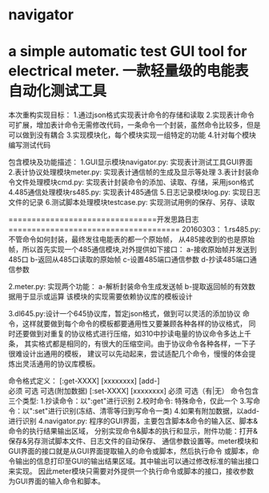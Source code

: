 # navigator
a simple automatic test GUI tool for electrical meter.
一款轻量级的电能表自动化测试工具
================================================================================

本次重构实现目标：
1.通过json格式实现表计命令的存储和读取
2.实现表计命令可扩展，增加表计命令无需修改代码，一条命令一个封装，虽然命令比较多，但是
可以做到没有耦合
3.实现模块化，每个模块实现一组特定的功能
4.针对每个模块编写测试代码

包含模块及功能描述：
1.GUI显示模块navigator.py: 实现表计测试工具GUI界面
2.表计协议处理模块meter.py: 实现表计通信帧的生成及显示等处理
3.表计封装命令文件处理模块cmd.py: 实现表计封装命令的添加、读取、存储，采用json格式
4.485通信处理模块rs485.py: 实现表计485通信
5.日志记录模块log.py: 实现日志文件的记录
6.测试脚本处理模块testcase.py: 实现测试用例的保存、另存、读取

================================开发思路日志=====================================
20160303：
1.rs485.py:不管命令如何封装，最终发往电能表的都一个原始帧，
从485接收到的也是原始帧，所以首先实现一个485通信模块,对外提供如下接口：
  a-接收原始帧并发送到485口
  b-返回从485口读取的原始帧
  c-设置485端口通信参数
  d-抄读485端口通信参数

2.meter.py: 实现两个功能：
  a-解析封装命令生成发送帧
  b-提取返回帧的有效数据用于显示或运算
该模块的实现需要依赖协议库的模板设计

3.dl645.py:设计一个645协议库，暂定json格式，做到可以灵活的添加协议
命令，这样就要做到每个命令的模板都要通用性又要兼顾各种各样的协议格式，
同时还要做到对重复的协议格式进行压缩，如310中抄读电量的协议命令多达上千条，
其实格式都是相同的，有很大的压缩空间。由于协议命令各种各样，一下子很难设计出通用的模板，
建议可以先动起来，尝试适配几个命令，慢慢的体会提炼出灵活通用的协议库模板。

命令格式定义：
    [:get-XXXX] [xxxxxxxx] [add-]   
      必须         可选      可选(附加数据)
    [:set-XXXX] [xxxxxxxx]
      必须      可选（有|无）
命令包含三个类型:
    1.抄读命令：以":get"进行识别
    2.校时命令: 特殊命令，仅此一个
    3.写命令：以":set"进行识别(冻结、清零等归到写命令一类)
    4.如果有附加数据，以add-进行识别
4.navigator.py: 程序的GUI界面，主要包含脚本&命令的输入区、脚本&命令的执行结果输出区域，
分别实现命令&脚本的执行和显示，附件功能：打开&保存&另存测试脚本文件、日志文件的自动保存、
通信参数设置等。meter模块和GUI界面的接口就是从GUI界面提取输入的命令或脚本，然后执行命令
或脚本，命令输出的信息打印至GUI的输出结果区域。其中输出可以通过修改标准的输出接口来实现。
因此meter模块只需要对外提供一个执行命令或脚本的接口，接收参数为GUI界面的输入命令和脚本。
